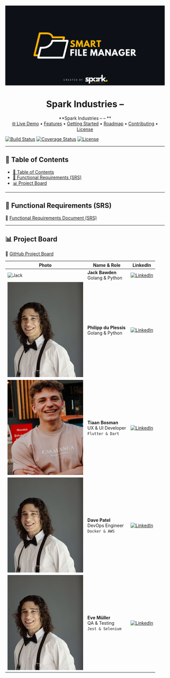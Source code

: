 <!--
  README Template
  Replace all `<PLACEHOLDER>` with your own values.
-->

<p align="center">
  <img src="Documentation/assets/readmeAssets/banner.png" alt="banner"/>
</p>

<h1 align="center">Spark Industries – <PROJECT_NAME></h1>

<p align="center">
  **Spark Industries – <PROJECT_NAME> – <Short project description goes here>**  
  <br/>
  <a href="https://YOUR_PROJECT_DEMO_URL">🌐 Live Demo</a> •
  <a href="#-features">Features</a> •
  <a href="#-getting-started">Getting Started</a> •
  <a href="#-roadmap">Roadmap</a> •
  <a href="#-contributing">Contributing</a> •
  <a href="#-license">License</a>
</p>

[![Build Status](https://img.shields.io/github/actions/workflow/status/<GITHUB_USER>/<REPO>/ci.yml?style=flat-square)](https://github.com/<GITHUB_USER>/<REPO>/actions)
[![Coverage Status](https://img.shields.io/codecov/c/github/<GITHUB_USER>/<REPO>?style=flat-square)](https://codecov.io/gh/<GITHUB_USER>/<REPO>)
[![License](https://img.shields.io/github/license/<GITHUB_USER>/<REPO>?style=flat-square)](LICENSE)

---

## 📄 Table of Contents

- [📄 Table of Contents](#-table-of-contents)
- [📑 Functional Requirements (SRS)](#-functional-requirements-srs)
- [📊 Project Board](#-project-board)

---

## 📑 Functional Requirements (SRS)

🔗 [Functional Requirements Document (SRS)](`<SRS_LINK>`)

---

## 📊 Project Board

🔗 [GitHub Project Board](`<PROJECT_BOARD_LINK>`)


| Photo                      | Name & Role                                                   | LinkedIn                                                                                                                                                                          |
| -------------------------- | ------------------------------------------------------------- | --------------------------------------------------------------------------------------------------------------------------------------------------------------------------------- |
| ![Jack](images/jack.jpg)   | **Jack Bawden**<br>Golang & Python                            | [![LinkedIn](https://img.shields.io/static/v1?label=LinkedIn\&message=Jack+Bawden\&color=0077B5\&logo=linkedin\&style=flat-square)](https://www.linkedin.com/in/jack-bawden/)                  |
|<img src="Documentation/assets/readmeAssets/philipp.jpg" width=100% height=300> | **Philipp du Plessis**<br>Golang & Python                     | [![LinkedIn](https://img.shields.io/static/v1?label=LinkedIn\&message=Philipp+duPlessis\&color=0077B5\&logo=linkedin\&style=flat-square)](https://www.linkedin.com/in/https://www.linkedin.com/in/philipp-du-plessis-56974b30a//)     |
| <img src="Documentation/assets/readmeAssets/tiaan.jpeg" width=100% height=300>  | **Tiaan Bosman**<br>UX & UI Developer<br>`Flutter & Dart` | [![LinkedIn](https://img.shields.io/static/v1?label=LinkedIn\&message=Tiaan+Bosman\&color=0077B5\&logo=linkedin\&style=flat-square)](https://www.linkedin.com/in/tiaan-bosman-764083220/)         |
| <img src="Documentation/assets/readmeAssets/philipp.jpg" width=100% height=300>    | **Dave Patel**<br>DevOps Engineer<br>`Docker & AWS`           | [![LinkedIn](https://img.shields.io/static/v1?label=LinkedIn\&message=Dave+Patel\&color=0077B5\&logo=linkedin\&style=flat-square)](https://www.linkedin.com/in/dave-patel/)       |
| <img src="Documentation/assets/readmeAssets/philipp.jpg" width=100% height=300> | **Eve Müller**<br>QA & Testing<br>`Jest & Selenium`           | [![LinkedIn](https://img.shields.io/static/v1?label=LinkedIn\&message=Eve+M%C3%BCller\&color=0077B5\&logo=linkedin\&style=flat-square)](https://www.linkedin.com/in/eve-mueller/) |
